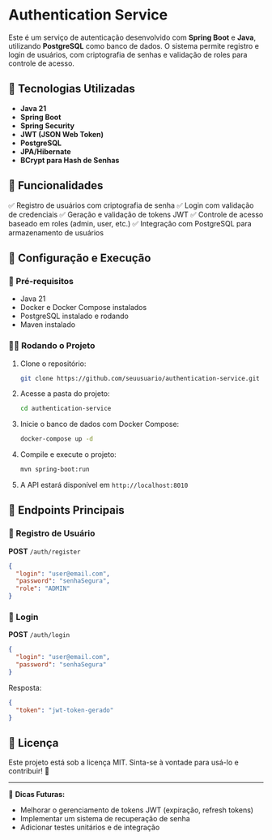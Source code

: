 # Authentication Service

Este é um serviço de autenticação desenvolvido com **Spring Boot** e **Java**, utilizando **PostgreSQL** como banco de dados. O sistema permite registro e login de usuários, com criptografia de senhas e validação de roles para controle de acesso.

## 🚀 Tecnologias Utilizadas

- **Java 21**
- **Spring Boot**
- **Spring Security**
- **JWT (JSON Web Token)**
- **PostgreSQL**
- **JPA/Hibernate**
- **BCrypt para Hash de Senhas**

## 📌 Funcionalidades

✅ Registro de usuários com criptografia de senha
✅ Login com validação de credenciais
✅ Geração e validação de tokens JWT
✅ Controle de acesso baseado em roles (admin, user, etc.)
✅ Integração com PostgreSQL para armazenamento de usuários

## 🔧 Configuração e Execução

### 📌 Pré-requisitos

- Java 21
- Docker e Docker Compose instalados
- PostgreSQL instalado e rodando
- Maven instalado

### 🏃‍♂️ Rodando o Projeto

1. Clone o repositório:

   ```sh
   git clone https://github.com/seuusuario/authentication-service.git
   ```

2. Acesse a pasta do projeto:

   ```sh
   cd authentication-service
   ```
   
3. Inicie o banco de dados com Docker Compose:

   ```sh
   docker-compose up -d
   ```
   
4. Compile e execute o projeto:

   ```sh
   mvn spring-boot:run
   ```

4. A API estará disponível em `http://localhost:8010`

## 🔑 Endpoints Principais

### 🚀 Registro de Usuário

**POST** `/auth/register`

```json
{
  "login": "user@email.com",
  "password": "senhaSegura",
  "role": "ADMIN"
}
```

### 🔐 Login

**POST** `/auth/login`

```json
{
  "login": "user@email.com",
  "password": "senhaSegura"
}
```

Resposta:

```json
{
  "token": "jwt-token-gerado"
}
```

## 📜 Licença

Este projeto está sob a licença MIT. Sinta-se à vontade para usá-lo e contribuir! 🎉

---

📌 **Dicas Futuras:**
- Melhorar o gerenciamento de tokens JWT (expiração, refresh tokens)
- Implementar um sistema de recuperação de senha
- Adicionar testes unitários e de integração

